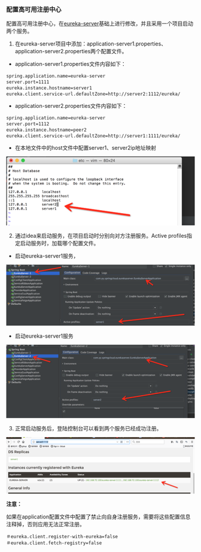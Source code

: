 ### 配置高可用注册中心

配置高可用注册中心，在[eureka-server](https://github.com/yongyanGit/springclouddemo)基础上进行修改，并且采用一个项目启动两个服务。

1. 在eureka-server项目中添加：application-server1.properties、application-server2.properties两个配置文件。

* application-server1.properties文件内容如下：

```
spring.application.name=eureka-server
server.port=1111
eureka.instance.hostname=server1
eureka.client.service-url.defaultZone=http://server2:1112/eureka/
```

* application-server2.properties文件内容如下：

```
spring.application.name=eureka-server
server.port=1112
eureka.instance.hostname=peer2
eureka.client.service-url.defaultZone=http://server1:1111/eureka/
```



* 在本地文件中的host文件中配置server1、server2ip地址映射

![host](../images/host.png)



2. 通过idea来启动服务，在项目启动时分别向对方注册服务。Active profiles指定启动服务时，加载哪个配置文件。

* 启动eureka-server1服务，

![eureka-server1](../images/server1.png)

* 启动eureka-server1服务

![eureka-server2](../images/server2.png)



3. 正常启动服务后，登陆控制台可以看到两个服务已经成功注册。

![eureka](../images/eurekaserver.png)



**注意：**

如果在application配置文件中配置了禁止向自身注册服务，需要将这些配置信息注释掉，否则应用无法正常注册。

```
＃eureka.client.register-with-eureka=false
＃eureka.client.fetch-registry=false
```
